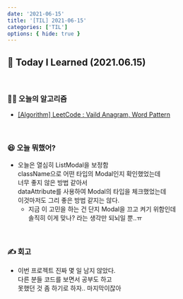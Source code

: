 ```yaml
---
date: '2021-06-15'
title: '[TIL] 2021-06-15'
categories: ['TIL']
options: { hide: true }
---
```


## 🚀 Today I Learned (2021.06.15)

<br/>

### **👨‍💻 오늘의 알고리즘**

-   [[Algorithm] LeetCode : Vaild Anagram, Word Pattern](https://17-sss.github.io/2021-06-15-Vaild_Anagram,_Word_Pattern)

<br/>

### **😆 오늘 뭐했어?**

-   오늘은 열심히 ListModal을 보정함  
    className으로 어떤 타입의 Modal인지 확인했었는데  
    너무 좋지 않은 방법 같아서  
    dataAttribute를 사용하여 Modal의 타입을 체크했었는데  
    이것마저도 그리 좋은 방법 같지는 않다.
    -   지금 이 고민을 하는 건 단지 Modal을 끄고 켜기 위함인데  
        솔직히 이게 맞나? 라는 생각만 되뇌일 뿐..ㅠ

<br/>

### **✍️ 회고**

-   이번 프로젝트 진짜 몇 일 남지 않았다.  
    다른 분들 코드를 보면서 공부도 하고  
    못했던 것 좀 하기로 하자.. 마지막이잖아

